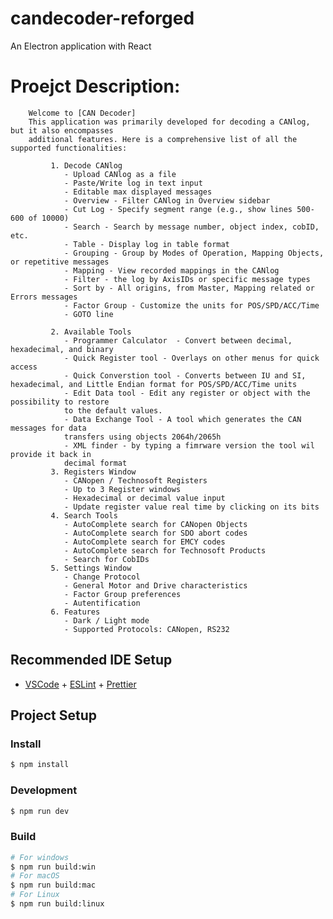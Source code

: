 # candecoder-reforged
An Electron application with React

# Proejct Description:
        Welcome to [CAN Decoder]
        This application was primarily developed for decoding a CANlog, but it also encompasses
        additional features. Here is a comprehensive list of all the supported functionalities:

             1. Decode CANlog
                - Upload CANlog as a file
                - Paste/Write log in text input
                - Editable max displayed messages
                - Overview - Filter CANlog in Overview sidebar
                - Cut Log - Specify segment range (e.g., show lines 500-600 of 10000)
                - Search - Search by message number, object index, cobID, etc.              
                - Table - Display log in table format
                - Grouping - Group by Modes of Operation, Mapping Objects, or repetitive messages
                - Mapping - View recorded mappings in the CANlog
                - Filter - the log by AxisIDs or specific message types
                - Sort by - All origins, from Master, Mapping related or Errors messages
                - Factor Group - Customize the units for POS/SPD/ACC/Time
                - GOTO line
             
             2. Available Tools
                - Programmer Calculator  - Convert between decimal, hexadecimal, and binary
                - Quick Register tool - Overlays on other menus for quick access
                - Quick Converstion tool - Converts between IU and SI, hexadecimal, and Little Endian format for POS/SPD/ACC/Time units
                - Edit Data tool - Edit any register or object with the possibility to restore
                to the default values.
                - Data Exchange Tool - A tool which generates the CAN messages for data
                transfers using objects 2064h/2065h
                - XML finder - by typing a fimrware version the tool wil provide it back in
                decimal format
             3. Registers Window
                - CANopen / Technosoft Registers
                - Up to 3 Register windows
                - Hexadecimal or decimal value input
                - Update register value real time by clicking on its bits
             4. Search Tools
                - AutoComplete search for CANopen Objects 
                - AutoComplete search for SDO abort codes
                - AutoComplete search for EMCY codes
                - AutoComplete search for Technosoft Products
                - Search for CobIDs
             5. Settings Window
                - Change Protocol
                - General Motor and Drive characteristics
                - Factor Group preferences
                - Autentification
             6. Features
                - Dark / Light mode
                - Supported Protocols: CANopen, RS232

## Recommended IDE Setup
- [VSCode](https://code.visualstudio.com/) + [ESLint](https://marketplace.visualstudio.com/items?itemName=dbaeumer.vscode-eslint) + [Prettier](https://marketplace.visualstudio.com/items?itemName=esbenp.prettier-vscode)
## Project Setup
### Install
```bash
$ npm install
```
### Development
```bash
$ npm run dev
```
### Build
```bash
# For windows
$ npm run build:win
# For macOS
$ npm run build:mac
# For Linux
$ npm run build:linux
```
